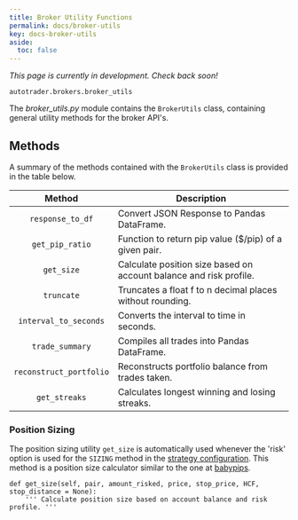 ```yaml
---
title: Broker Utility Functions
permalink: docs/broker-utils
key: docs-broker-utils
aside:
  toc: false
---
```


*This page is currently in development. Check back soon!*

`autotrader.brokers.broker_utils`

The *broker_utils.py* module contains the `BrokerUtils` class, containing general utility methods 
for the broker API's.


## Methods

A summary of the methods contained with the `BrokerUtils` class is provided in the table below.

| Method | Description |
|:------:|-------------|
|`response_to_df`|Convert JSON Response to Pandas DataFrame.|
|`get_pip_ratio`|Function to return pip value ($/pip) of a given pair.|
|`get_size`|Calculate position size based on account balance and risk profile.|
|`truncate`|Truncates a float f to n decimal places without rounding.|
|`interval_to_seconds`|Converts the interval to time in seconds.|
|`trade_summary`|Compiles all trades into Pandas DataFrame.|
|`reconstruct_portfolio`|Reconstructs portfolio balance from trades taken.|
|`get_streaks`|Calculates longest winning and losing streaks.|


### Position Sizing
The position sizing utility `get_size` is automatically used whenever the 'risk' option is used for the 
`SIZING` method in the [strategy configuration](configuration-strategy#overview-of-options). This method
is a position size calculator similar to the one at [babypips](https://www.babypips.com/tools/position-size-calculator).

```
def get_size(self, pair, amount_risked, price, stop_price, HCF, stop_distance = None):
    ''' Calculate position size based on account balance and risk profile. '''
```

